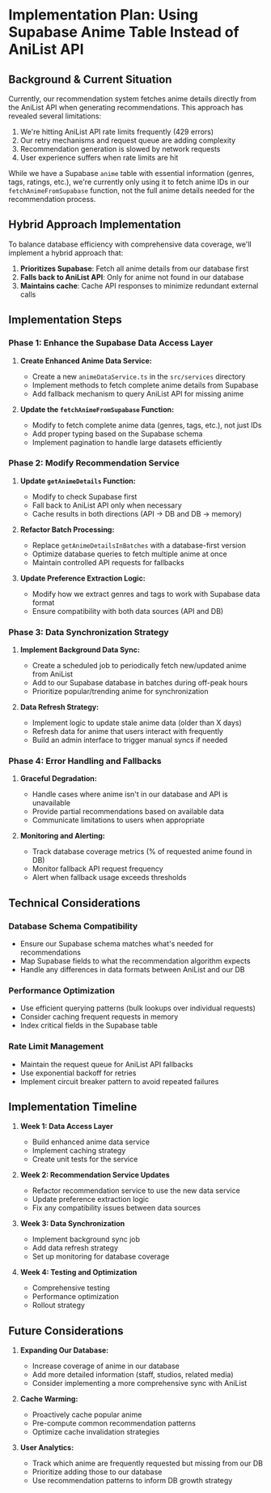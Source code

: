 # Implementation Plan: Using Supabase Anime Table Instead of AniList API

## Background & Current Situation

Currently, our recommendation system fetches anime details directly from the AniList API when generating recommendations. This approach has revealed several limitations:

1. We're hitting AniList API rate limits frequently (429 errors)
2. Our retry mechanisms and request queue are adding complexity
3. Recommendation generation is slowed by network requests
4. User experience suffers when rate limits are hit

While we have a Supabase `anime` table with essential information (genres, tags, ratings, etc.), we're currently only using it to fetch anime IDs in our `fetchAnimeFromSupabase` function, not the full anime details needed for the recommendation process.

## Hybrid Approach Implementation

To balance database efficiency with comprehensive data coverage, we'll implement a hybrid approach that:

1. **Prioritizes Supabase**: Fetch all anime details from our database first
2. **Falls back to AniList API**: Only for anime not found in our database
3. **Maintains cache**: Cache API responses to minimize redundant external calls

## Implementation Steps

### Phase 1: Enhance the Supabase Data Access Layer

1. **Create Enhanced Anime Data Service:**
   - Create a new `animeDataService.ts` in the `src/services` directory
   - Implement methods to fetch complete anime details from Supabase
   - Add fallback mechanism to query AniList API for missing anime

2. **Update the `fetchAnimeFromSupabase` Function:**
   - Modify to fetch complete anime data (genres, tags, etc.), not just IDs
   - Add proper typing based on the Supabase schema
   - Implement pagination to handle large datasets efficiently

### Phase 2: Modify Recommendation Service

1. **Update `getAnimeDetails` Function:**
   - Modify to check Supabase first
   - Fall back to AniList API only when necessary
   - Cache results in both directions (API → DB and DB → memory)

2. **Refactor Batch Processing:**
   - Replace `getAnimeDetailsInBatches` with a database-first version
   - Optimize database queries to fetch multiple anime at once
   - Maintain controlled API requests for fallbacks

3. **Update Preference Extraction Logic:**
   - Modify how we extract genres and tags to work with Supabase data format
   - Ensure compatibility with both data sources (API and DB)

### Phase 3: Data Synchronization Strategy

1. **Implement Background Data Sync:**
   - Create a scheduled job to periodically fetch new/updated anime from AniList
   - Add to our Supabase database in batches during off-peak hours
   - Prioritize popular/trending anime for synchronization

2. **Data Refresh Strategy:**
   - Implement logic to update stale anime data (older than X days)
   - Refresh data for anime that users interact with frequently
   - Build an admin interface to trigger manual syncs if needed

### Phase 4: Error Handling and Fallbacks

1. **Graceful Degradation:**
   - Handle cases where anime isn't in our database and API is unavailable
   - Provide partial recommendations based on available data
   - Communicate limitations to users when appropriate

2. **Monitoring and Alerting:**
   - Track database coverage metrics (% of requested anime found in DB)
   - Monitor fallback API request frequency
   - Alert when fallback usage exceeds thresholds

## Technical Considerations

### Database Schema Compatibility
- Ensure our Supabase schema matches what's needed for recommendations
- Map Supabase fields to what the recommendation algorithm expects
- Handle any differences in data formats between AniList and our DB

### Performance Optimization
- Use efficient querying patterns (bulk lookups over individual requests)
- Consider caching frequent requests in memory
- Index critical fields in the Supabase table

### Rate Limit Management
- Maintain the request queue for AniList API fallbacks
- Use exponential backoff for retries
- Implement circuit breaker pattern to avoid repeated failures

## Implementation Timeline

1. **Week 1: Data Access Layer**
   - Build enhanced anime data service
   - Implement caching strategy
   - Create unit tests for the service

2. **Week 2: Recommendation Service Updates**
   - Refactor recommendation service to use the new data service
   - Update preference extraction logic
   - Fix any compatibility issues between data sources

3. **Week 3: Data Synchronization**
   - Implement background sync job
   - Add data refresh strategy
   - Set up monitoring for database coverage

4. **Week 4: Testing and Optimization**
   - Comprehensive testing
   - Performance optimization
   - Rollout strategy

## Future Considerations

1. **Expanding Our Database:**
   - Increase coverage of anime in our database
   - Add more detailed information (staff, studios, related media)
   - Consider implementing a more comprehensive sync with AniList

2. **Cache Warming:**
   - Proactively cache popular anime
   - Pre-compute common recommendation patterns
   - Optimize cache invalidation strategies

3. **User Analytics:**
   - Track which anime are frequently requested but missing from our DB
   - Prioritize adding those to our database
   - Use recommendation patterns to inform DB growth strategy
